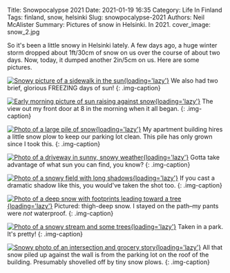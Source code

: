 Title: Snowpocalypse 2021
Date: 2021-01-19 16:35
Category: Life In Finland
Tags: finland, snow, helsinki
Slug: snowpocalypse-2021
Authors: Neil McAlister
Summary: Pictures of snow in Helsinki. In 2021.
cover_image: snow_2.jpg

So it's been a little snowy in Helsinki lately. A few days ago, a huge winter storm dropped about 1ft/30cm of snow on us over the course of about two days. Now, today, it dumped another 2in/5cm on us. Here are some pictures.

[![Snowy picture of a sidewalk in the sun]({photo}snow_2.jpg){loading='lazy'}]({static}images/snow_2.jpg "Lookin' good.")
We also had two brief, glorious FREEZING days of sun!
{: .img-caption}

[![Early morning picture of sun raising against snow]({photo}snow_3.jpg){loading='lazy'}]({static}images/snow_3.jpg "Good morning!")
The view out my front door at 8 in the morning when it all began.
{: .img-caption}

[![Photo of a large pile of snow]({photo}snow_7.jpg){loading='lazy'}]({static}images/snow_7.jpg "It looks kinda delicious.")
My apartment building hires a little snow plow to keep our parking lot clean. This pile has only grown since I took this.
{: .img-caption}

[![Photo of a driveway in sunny, snowy weather]({photo}snow_8.jpg){loading='lazy'}]({static}images/snow_8.jpg "More sun!")
Gotta take advantage of what sun you can find, you know?
{: .img-caption}

[![Photo of a snowy field with long shadows]({photo}snow_9.jpg){loading='lazy'}]({static}images/snow_9.jpg "woOooOooooOOOo")
If you cast a dramatic shadow like this, you would've taken the shot too.
{: .img-caption}

[![Photo of a deep snow with footprints leading toward a tree]({photo}snow_12.jpg){loading='lazy'}]({static}images/snow_12.jpg "This could totally be a book cover.")
Pictured: thigh-deep snow. I stayed on the path–my pants were _not_ waterproof.
{: .img-caption}

[![Photo of a snowy stream and some trees]({photo}snow_13.jpg){loading='lazy'}]({static}images/snow_13.jpg "I think this might be the only picture that came out not blurry.")
Taken in a park. It's pretty!
{: .img-caption}

[![Snowy photo of an intersection and grocery story]({photo}snow_14.jpg){loading='lazy'}]({static}images/snow_14.jpg "Imagine the sound the snow made when it was shovelled off the roof. FLOOMPF")
All that snow piled up against the wall is from the parking lot on the roof of the building. Presumably shovelled off by tiny snow plows.
{: .img-caption}